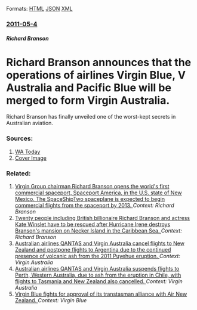 
Formats: [HTML](/news/2011/05/4/richard-branson-announces-that-the-operations-of-airlines-virgin-blue-v-australia-and-pacific-blue-will-be-merged-to-form-virgin-australia.html)  [JSON](/news/2011/05/4/richard-branson-announces-that-the-operations-of-airlines-virgin-blue-v-australia-and-pacific-blue-will-be-merged-to-form-virgin-australia.json)  [XML](/news/2011/05/4/richard-branson-announces-that-the-operations-of-airlines-virgin-blue-v-australia-and-pacific-blue-will-be-merged-to-form-virgin-australia.xml)  

### [2011-05-4](/news/2011/05/4/index.md)

##### Richard Branson
# Richard Branson announces that the operations of airlines Virgin Blue, V Australia and Pacific Blue will be merged to form Virgin Australia. 

Richard Branson has finally unveiled one of the worst-kept secrets in Australian aviation.


### Sources:

1. [WA Today](http://www.watoday.com.au/business/branson-gives-virgin-a-new-name-20110503-1e6h5.html)
1. [Cover Image](http://www.watoday.com.au/content/dam/images/1/e/7/m/c/image.related.articleLeadwide.620x349.1e6h5.png/1304476211627.jpg)

### Related:

1. [Virgin Group chairman Richard Branson opens the world's first commercial spaceport, Spaceport America, in the U.S. state of New Mexico. The SpaceShipTwo spaceplane is expected to begin commercial flights from the spaceport by 2013. ](/news/2011/10/17/virgin-group-chairman-richard-branson-opens-the-world-s-first-commercial-spaceport-spaceport-america-in-the-u-s-state-of-new-mexico-the.md) _Context: Richard Branson_
2. [Twenty people including British billionaire Richard Branson and actress Kate Winslet have to be rescued after Hurricane Irene destroys Branson's mansion on Necker Island in the Caribbean Sea. ](/news/2011/08/22/twenty-people-including-british-billionaire-richard-branson-and-actress-kate-winslet-have-to-be-rescued-after-hurricane-irene-destroys-brans.md) _Context: Richard Branson_
3. [Australian airlines QANTAS and Virgin Australia cancel flights to New Zealand and postpone flights to Argentina due to the continued presence of volcanic ash from the 2011 Puyehue eruption. ](/news/2011/06/16/australian-airlines-qantas-and-virgin-australia-cancel-flights-to-new-zealand-and-postpone-flights-to-argentina-due-to-the-continued-presenc.md) _Context: Virgin Australia_
4. [Australian airlines QANTAS and Virgin Australia suspends flights to Perth, Western Australia, due to ash from the eruption in Chile, with flights to Tasmania and New Zealand also cancelled. ](/news/2011/06/15/australian-airlines-qantas-and-virgin-australia-suspends-flights-to-perth-western-australia-due-to-ash-from-the-eruption-in-chile-with-fl.md) _Context: Virgin Australia_
5. [Virgin Blue fights for approval of its transtasman alliance with Air New Zealand. ](/news/2010/09/14/virgin-blue-fights-for-approval-of-its-transtasman-alliance-with-air-new-zealand.md) _Context: Virgin Blue_
